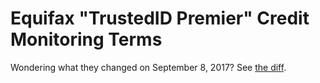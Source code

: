# Equifax "TrustedID Premier" Credit Monitoring Terms

Wondering what they changed on September 8, 2017? See [the diff](https://github.com/vergenzt/equifax-credit-monitoring-terms/commit/e83dbc245de754bcf18b5563ff68d2bf031970e6).
